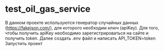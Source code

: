 # test_oil_gas_service
В данном проекте используются генератор случайных данных (https://fakejson.com/), для которого необходим ключ (apiKey).
Для того, чтобы получить apiKey необходимо зарегистрироваться на сайте и получить token.
Далее создать .env файл и написать API_TOKEN=token
Запустить проект
